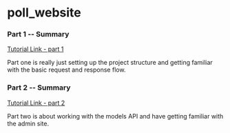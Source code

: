 # poll_website

### Part 1 -- Summary

[Tutorial Link - part 1](https://docs.djangoproject.com/en/4.1/intro/tutorial01/)

Part one is really just setting up the project structure and getting familiar with the basic request and response flow.

### Part 2 -- Summary

[Tutorial Link - part 2](https://docs.djangoproject.com/en/4.1/intro/tutorial02/)

Part two is about working with the models API and have getting familiar with the admin site.